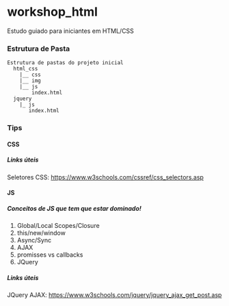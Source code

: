# workshop_html

Estudo guiado para iniciantes em HTML/CSS

### Estrutura de Pasta
```
Estrutura de pastas do projeto inicial
  html_css
    |__ css
    |__ img
    |__ js
        index.html
  jquery
    |_ js
       index.html
```
### Tips


#### CSS

##### Links úteis
Seletores CSS: https://www.w3schools.com/cssref/css_selectors.asp 

#### JS

##### Conceitos de JS que tem que estar dominado!

1. Global/Local Scopes/Closure
2. this/new/window
3. Async/Sync
4. AJAX
5. promisses vs callbacks
6. JQuery

##### Links úteis

JQuery AJAX: https://www.w3schools.com/jquery/jquery_ajax_get_post.asp